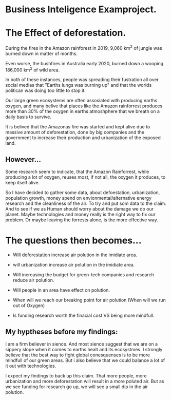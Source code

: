 # Business Inteligence Examproject.



# The Effect of deforestation.


During the fires in the Amazon rainforest in 2019, 9,060 km<sup>2</sup> of jungle was burned down in matter of months.

Even worse, the bushfires in Australia early 2020, burned down a wooping 186,000 km<sup>2</sup> of wild area.

In both of these instances, people was spreading their fustration all over social medias that "Earths lungs was burning up" and that the worlds politican was doing too little to stop it. 

Our large green ecosystems are often assosiated with producing earths oxygen, and many belive that places like the Amazon rainforrest produces more than 30% of the oxygen in earths atmoshphere that we breath on a daily basis to survive. 

It is belived that the Amazonas fire was started and kept alive due to massive amount of deforestation, done by big companies and the government to increase their production and urbanization of the exposed land.


## However...
Some research seem to indicate, that the Amazon Rainforrest, while producing a lot of oxygen, reuses most, if not all, the oxygen it produces, to keep itself alive. 

So I have decided to gather some data, about defoestation, urbanization, population growth, money spend on envionmental/alternative energy research and the cleanliness of the air. To try and put som data to the claim. And to see if we as Human should worry about the damage we do our planet. Maybe technologies and money really is the right way to fix our problem. Or maybe leaving the forrests alone, is the more effective way. 


# The questions then becomes...

- Will deforestation increase air polution in the imidiate area.

- will urbanization increase air polution in the imidiate area.

- Will increasing the budget for green-tech companies and research reduce air polution.

- Will people in an area have effect on polution.

- When will we reach our breaking point for air polution (When will we run out of Oxygen)

- Is funding research worth the finacial cost VS being more mindfull.


## My hyptheses before my findings:

I am a firm believer in sience. And most sience suggest that we are on a sippery slope when it comes to earths healt and its ecosystmes. I strongly believe that the best way to fight global conesquenses is to be more mindfull of our green areas. But i also believe that we could balance a lot of it out with technologies. 

I expect my findings to back up this claim. That more people, more urbanization and more deforestation will result in a more poluted air. But as we see funding for research go up, we will see a small dip in the air polution. 
